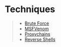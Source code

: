 # Techniques

> - [Brute Force](Bruteforce.md)
> - [MSFVenom](Msfvenom.md)
> - [Proxychains](Proxychains.md)
> - [Reverse Shells](Reverseshells.md)
